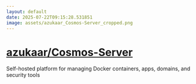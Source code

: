```yaml
---
layout: default
date: 2025-07-22T09:15:28.531851
image: assets/azukaar_Cosmos-Server_cropped.png
---
```


# [azukaar/Cosmos-Server](https://github.com/azukaar/Cosmos-Server)

Self-hosted platform for managing Docker containers, apps, domains, and security tools
